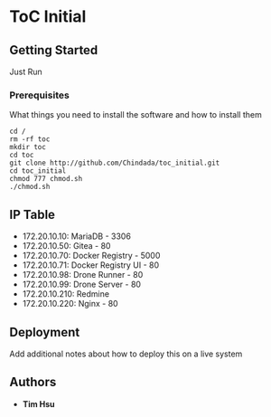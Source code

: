 # ToC Initial

## Getting Started

Just Run

### Prerequisites

What things you need to install the software and how to install them

```
cd /
rm -rf toc
mkdir toc
cd toc
git clone http://github.com/Chindada/toc_initial.git
cd toc_initial
chmod 777 chmod.sh
./chmod.sh
```
## IP Table

- 172.20.10.10: MariaDB - 3306
- 172.20.10.50: Gitea - 80
- 172.20.10.70: Docker Registry - 5000
- 172.20.10.71: Docker Registry UI - 80
- 172.20.10.98: Drone Runner - 80
- 172.20.10.99: Drone Server - 80
- 172.20.10.210: Redmine
- 172.20.10.220: Nginx - 80

## Deployment

Add additional notes about how to deploy this on a live system

## Authors

- **Tim Hsu** 

